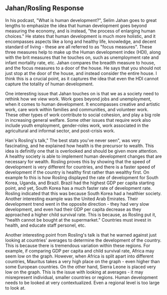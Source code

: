 ## Jahan/Rosling Response

In his podcast, "What is human development?", Selim Jahan goes to great lengths to emphasize the idea that human development goes beyond measuring the economy, and is instead, "the process of enlarging human choices." He states that human development is much more holistic, and it encompasses aspects like a long and healthy life, knowledge, and decent standard of living - these are all referred to as "focus measures". These three measures help to make up the Human development index (HDI), along with the brit measures that he touches on, such as unemployment rate and infant mortality rate, etc. Jahan compares the breadth measure to house, and the focus measures to a door of the house. He says that you should not just stop at the door of the house, and instead consider the entire house. I think this is a crucial point, as it captures the idea that even the HDI cannot capture the totality of human development.  
 
One interesting issue that Jahan touches on is that we as a society need to rethink how we view work. Work goes beyond jobs and unemployment, when it comes to human development. It encompasses creative and artistic work, care work within families and communities, and volunteer work. These other types of work contribute to social cohesion, and play a big role in increasing general welfare. Some other issues that require work also include youth employment, gender-roles work, work associated in the agricultural and informal sector, and post-crisis work. 

Han's Rosling's talk," The best stats you've never seen", was very fascinating, and he explained how health is the precursor to wealth. This idea is definitly one that is overlooked and should be given more attention. A healthy society is able to implement human development changes that are necessary for wealth. Rosling proves this by showing that the speed of development is very different for countries, and there is a faster speed of development if the country is healthy first rather than wealthy first. On example fo this is how Rosling displayed the rate of development for South Korea, Uganda, and Brazil. Brazil had the highest GDP per capita starting point, and yet, South Korea has a much faster rate of development rate. Rosling indicated that this was because South Korea had a healthier society. Another interesting example was the United Arab Emirates. Their development trend went in the opposite direction - they had very slow development, and even had their GDP per capita decrease as they approached a higher child survival rate. This is because, as Rosling put it, "health cannot be bought at the supermarket." Countries must invest in health, and educate staff personel, etc. 

Another interesting point from Rosling's talk is that he warned against just looking at countries' averages to determine the development of the country. This is because there is tremendous variation within these regions. For example, if comparing GDP per capita and child survival rate, Africa may seem low on the graph. However, when Africa is split apart into different countries, Mauritus takes a very high place on the graph - even higher than some European countries. On the other hand, Sierra Leone is placed very low on the graph. This is the issue with looking at averages - it may misrepresent individual, smaller countries or regions. Human development needs to be looked at very contextualized. Even a regional level is too large to look at. 
 
 
